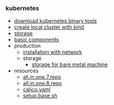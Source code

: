### kubernetes

* [download kubernetes binary tools](download.kubernetes.binary.tools.md)
* [create local cluster with kind](create.local.cluster.with.kind.md)
* [storage](storage/README.md)
* [basic components](basic/README.md)
* production
    + [installation with network](production/installation.with.network.md)
    + storage
        * [storage for bare metal machine](production/storage.for.bare.metal.machine.md)
* resources
    + [all.in.one.7.repo](resources/all.in.one.7.repo.md)
    + [all.in.one.8.repo](resources/all.in.one.8.repo.md)
    + [calico.yaml](resources/calico.yaml.md)
    + [setup.base.sh](resources/setup.base.sh.md)
